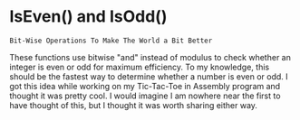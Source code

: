 # IsEven() and IsOdd()

`Bit-Wise Operations To Make The World a Bit Better`

These functions use bitwise "and" instead of modulus to check whether an integer is even or odd for maximum efficiency. To 
my knowledge, this should be the fastest way to determine whether a number is even or odd. I got this idea while working on my 
Tic-Tac-Toe in Assembly program and thought it was pretty cool. I would imagine I am nowhere near the first to have thought of 
this, but I thought it was worth sharing either way.
